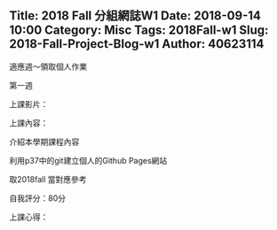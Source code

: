 Title: 2018 Fall 分組網誌W1
Date: 2018-09-14 10:00
Category: Misc
Tags: 2018Fall-w1
Slug: 2018-Fall-Project-Blog-w1
Author: 40623114
--- 

適應週～領取個人作業

<!-- PELICAN_END_SUMMARY -->

第一週 

上課影片：

上課內容：

介紹本學期課程內容 

利用p37中的git建立個人的Github Pages網站

取2018fall 當對應參考

自我評分：80分

上課心得：


